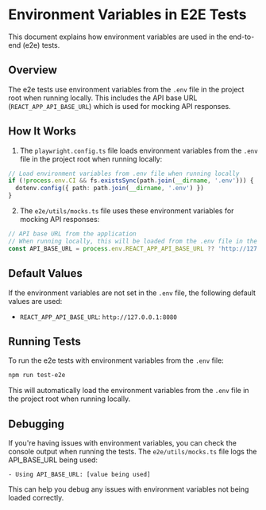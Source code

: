 # Environment Variables in E2E Tests

This document explains how environment variables are used in the end-to-end (e2e) tests.

## Overview

The e2e tests use environment variables from the `.env` file in the project root when running locally. This includes the API base URL (`REACT_APP_API_BASE_URL`) which is used for mocking API responses.

## How It Works

1. The `playwright.config.ts` file loads environment variables from the `.env` file in the project root when running locally:

```typescript
// Load environment variables from .env file when running locally
if (!process.env.CI && fs.existsSync(path.join(__dirname, '.env'))) {
  dotenv.config({ path: path.join(__dirname, '.env') })
}
```

2. The `e2e/utils/mocks.ts` file uses these environment variables for mocking API responses:

```typescript
// API base URL from the application
// When running locally, this will be loaded from the .env file in the project root
const API_BASE_URL = process.env.REACT_APP_API_BASE_URL ?? 'http://127.0.0.1:8080'
```

## Default Values

If the environment variables are not set in the `.env` file, the following default values are used:

- `REACT_APP_API_BASE_URL`: `http://127.0.0.1:8080`

## Running Tests

To run the e2e tests with environment variables from the `.env` file:

```bash
npm run test-e2e
```

This will automatically load the environment variables from the `.env` file in the project root when running locally.

## Debugging

If you're having issues with environment variables, you can check the console output when running the tests. The `e2e/utils/mocks.ts` file logs the API_BASE_URL being used:

```
- Using API_BASE_URL: [value being used]
```

This can help you debug any issues with environment variables not being loaded correctly.
